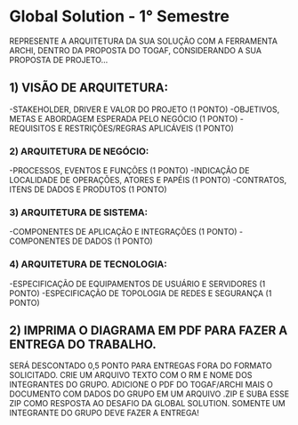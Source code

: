 # Global Solution - 1° Semestre

REPRESENTE A ARQUITETURA DA SUA SOLUÇÃO COM A FERRAMENTA ARCHI, DENTRO DA PROPOSTA DO TOGAF, CONSIDERANDO A SUA PROPOSTA DE PROJETO...

## 1)	VISÃO DE ARQUITETURA:
-STAKEHOLDER, DRIVER E VALOR DO PROJETO (1 PONTO)
-OBJETIVOS, METAS E ABORDAGEM ESPERADA PELO NEGÓCIO (1 PONTO)
-REQUISITOS E RESTRIÇÕES/REGRAS APLICÁVEIS (1 PONTO)

### 2) ARQUITETURA DE NEGÓCIO:
-PROCESSOS, EVENTOS E FUNÇÕES (1 PONTO)
-INDICAÇÃO DE LOCALIDADE DE OPERAÇÕES, ATORES E PAPÉIS (1 PONTO)
-CONTRATOS, ITENS DE DADOS E PRODUTOS (1 PONTO)

### 3) ARQUITETURA DE SISTEMA:
-COMPONENTES DE APLICAÇÃO E INTEGRAÇÕES (1 PONTO)
-COMPONENTES DE DADOS (1 PONTO)

### 4) ARQUITETURA DE TECNOLOGIA:
-ESPECIFICAÇÃO DE EQUIPAMENTOS DE USUÁRIO E SERVIDORES (1 PONTO)
-ESPECIFICAÇÃO DE TOPOLOGIA DE REDES E SEGURANÇA (1 PONTO)

## 2)	IMPRIMA O DIAGRAMA EM PDF PARA FAZER A ENTREGA DO TRABALHO.
SERÁ DESCONTADO 0,5 PONTO PARA ENTREGAS FORA DO FORMATO SOLICITADO. CRIE UM ARQUIVO TEXTO COM O RM E NOME DOS INTEGRANTES DO GRUPO. ADICIONE O PDF DO TOGAF/ARCHI MAIS O DOCUMENTO COM DADOS DO GRUPO EM UM ARQUIVO .ZIP E SUBA ESSE ZIP COMO RESPOSTA AO DESAFIO DA GLOBAL SOLUTION. SOMENTE UM INTEGRANTE DO GRUPO DEVE FAZER A ENTREGA!
